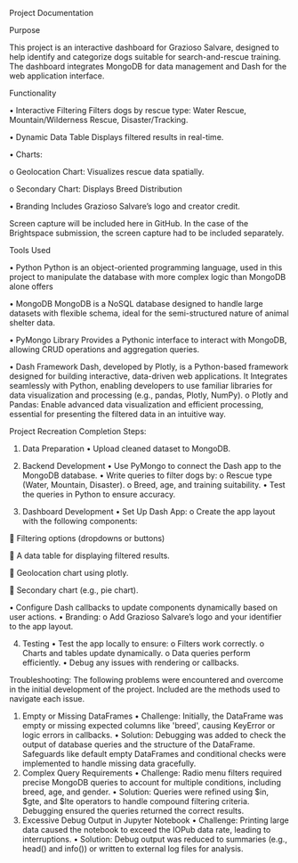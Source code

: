 Project Documentation 

Purpose

This project is an interactive dashboard for Grazioso Salvare, designed to help identify and categorize dogs suitable for search-and-rescue training. The dashboard integrates MongoDB for data management and Dash for the web application interface.

Functionality 

•	Interactive Filtering
Filters dogs by rescue type: Water Rescue, Mountain/Wilderness Rescue, Disaster/Tracking.

•	Dynamic Data Table
 Displays filtered results in real-time.
 
•	Charts:

  o	Geolocation Chart: Visualizes rescue data spatially.
 
  o	Secondary Chart: Displays Breed Distribution

•	Branding
Includes Grazioso Salvare’s logo and creator credit.

Screen capture will be included here in GitHub. In the case of the Brightspace submission, the screen capture had to be included separately.

Tools Used

•	Python
Python is an object-oriented programming language, used in this project to manipulate the database with more complex logic than MongoDB alone offers

•	MongoDB
MongoDB is a NoSQL database designed to handle large datasets with flexible schema, ideal for the semi-structured nature of animal shelter data.

•	PyMongo Library
Provides a Pythonic interface to interact with MongoDB, allowing CRUD operations and aggregation queries.

•	Dash Framework
Dash, developed by Plotly, is a Python-based framework designed for building interactive, data-driven web applications. It Integrates seamlessly with Python, enabling developers to use familiar libraries for data visualization and processing (e.g., pandas, Plotly, NumPy).
o	Plotly and Pandas: Enable advanced data visualization and efficient processing, essential for presenting the filtered data in an intuitive way.

 
Project Recreation
Completion Steps:

1. Data Preparation
•	Upload cleaned dataset to MongoDB.

2. Backend Development
•	Use PyMongo to connect the Dash app to the MongoDB database.
•	Write queries to filter dogs by:
o	Rescue type (Water, Mountain, Disaster).
o	Breed, age, and training suitability.
•	Test the queries in Python to ensure accuracy.

3. Dashboard Development
•	Set Up Dash App:
o	Create the app layout with the following components:

  	Filtering options (dropdowns or buttons)

  	A data table for displaying filtered results.
 
  	Geolocation chart using plotly.
 
  	Secondary chart (e.g., pie chart).
 
•	Configure Dash callbacks to update components dynamically based on user actions.
•	Branding:
o	Add Grazioso Salvare’s logo and your identifier to the app layout.

4. Testing
•	Test the app locally to ensure:
o	Filters work correctly.
o	Charts and tables update dynamically.
o	Data queries perform efficiently.
•	Debug any issues with rendering or callbacks.

Troubleshooting:
The following problems were encountered and overcome in the initial development of the project. Included are the methods used to navigate each issue. 
1. Empty or Missing DataFrames
•	Challenge: Initially, the DataFrame was empty or missing expected columns like 'breed', causing KeyError or logic errors in callbacks.
•	Solution: Debugging was added to check the output of database queries and the structure of the DataFrame. Safeguards like default empty DataFrames and conditional checks were implemented to handle missing data gracefully.
2. Complex Query Requirements
•	Challenge: Radio menu filters required precise MongoDB queries to account for multiple conditions, including breed, age, and gender.
•	Solution: Queries were refined using $in, $gte, and $lte operators to handle compound filtering criteria. Debugging ensured the queries returned the correct results.
3. Excessive Debug Output in Jupyter Notebook
•	Challenge: Printing large data caused the notebook to exceed the IOPub data rate, leading to interruptions.
•	Solution: Debug output was reduced to summaries (e.g., head() and info()) or written to external log files for analysis.
